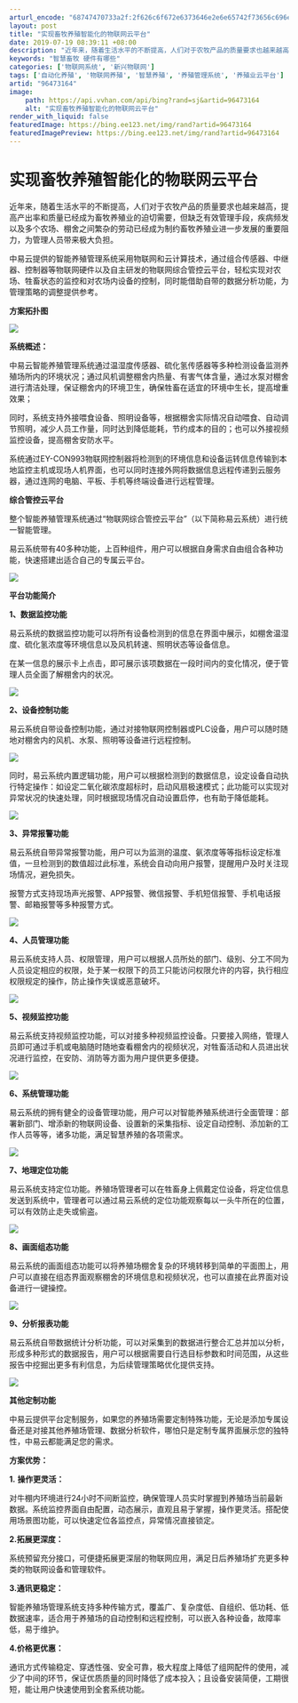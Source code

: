 ```yaml
---
arturl_encode: "68747470733a2f:2f626c6f672e6373646e2e6e65742f73656c696e7368696e65:2f61727469636c652f64657461696c732f3936343733313634"
layout: post
title: "实现畜牧养殖智能化的物联网云平台"
date: 2019-07-19 08:39:11 +08:00
description: "近年来，随着生活水平的不断提高，人们对于农牧产品的质量要求也越来越高，提高产出率和质量已经成为畜牧养"
keywords: "智慧畜牧 硬件有哪些"
categories: ['物联网系统', '新兴物联网']
tags: ['自动化养殖', '物联网养殖', '智慧养殖', '养殖管理系统', '养殖业云平台']
artid: "96473164"
image:
    path: https://api.vvhan.com/api/bing?rand=sj&artid=96473164
    alt: "实现畜牧养殖智能化的物联网云平台"
render_with_liquid: false
featuredImage: https://bing.ee123.net/img/rand?artid=96473164
featuredImagePreview: https://bing.ee123.net/img/rand?artid=96473164
---
```


# 实现畜牧养殖智能化的物联网云平台

近年来，随着生活水平的不断提高，人们对于农牧产品的质量要求也越来越高，提高产出率和质量已经成为畜牧养殖业的迫切需要，但缺乏有效管理手段，疾病频发以及多个农场、棚舍之间繁杂的劳动已经成为制约畜牧养殖业进一步发展的重要阻力，为管理人员带来极大负担。

中易云提供的智能养殖管理系统采用物联网和云计算技术，通过组合传感器、中继器、控制器等物联网硬件以及自主研发的物联网综合管控云平台，轻松实现对农场、牲畜状态的监控和对农场内设备的控制，同时能借助自带的数据分析功能，为管理策略的调整提供参考。

****方案拓扑图****

![](https://i-blog.csdnimg.cn/blog_migrate/018d9eb73c3455fcff2b45a183e45c5c.png)

****系统概述：****

中易云智能养殖管理系统通过温湿度传感器、硫化氢传感器等多种检测设备监测养殖场所内的环境状况；通过风机调整棚舍内热量、有害气体含量，通过水泵对棚舍进行清洁处理，保证棚舍内的环境卫生，确保牲畜在适宜的环境中生长，提高增重效果；

同时，系统支持外接喂食设备、照明设备等，根据棚舍实际情况自动喂食、自动调节照明，减少人员工作量，同时达到降低能耗，节约成本的目的；也可以外接视频监控设备，提高棚舍安防水平。

系统通过EY-CON993物联网控制器将检测到的环境信息和设备运转信息传输到本地监控主机或现场人机界面，也可以同时连接外网将数据信息远程传递到云服务器，通过连网的电脑、平板、手机等终端设备进行远程管理。

****综合管控云平台****

整个智能养殖管理系统通过“物联网综合管控云平台”（以下简称易云系统）进行统一智能管理。

易云系统带有40多种功能，上百种组件，用户可以根据自身需求自由组合各种功能，快速搭建出适合自己的专属云平台。

![](https://i-blog.csdnimg.cn/blog_migrate/ca4be5f3acf57546fb6da0a91a34a2cb.png)

****平台功能简介****

****1、数据监控功能****

易云系统的数据监控功能可以将所有设备检测到的信息在界面中展示，如棚舍温湿度、硫化氢浓度等环境信息以及风机转速、照明状态等设备信息。

在某一信息的展示卡上点击，即可展示该项数据在一段时间内的变化情况，便于管理人员全面了解棚舍内的状况。

![](https://i-blog.csdnimg.cn/blog_migrate/b168680d20833ffff89767d0e6b491f7.png)

****2、设备控制功能****

易云系统自带设备控制功能，通过对接物联网控制器或PLC设备，用户可以随时随地对棚舍内的风机、水泵、照明等设备进行远程控制。

![](https://i-blog.csdnimg.cn/blog_migrate/4b1da1a85c76bb35695394dbc041f4c2.png)

同时，易云系统内置逻辑功能，用户可以根据检测到的数据信息，设定设备自动执行特定操作：如设定二氧化碳浓度超标时，启动风扇极速模式；此功能可以实现对异常状况的快速处理，同时根据现场情况自动设置启停，也有助于降低能耗。

![](https://i-blog.csdnimg.cn/blog_migrate/d6b68552b8dac1e54552f16d11e868bf.png)

****3、异常报警功能****

易云系统自带异常报警功能，用户可以为监测的温度、氨浓度等等指标设定标准值，一旦检测到的数值超过此标准，系统会自动向用户报警，提醒用户及时关注现场情况，避免损失。

报警方式支持现场声光报警、APP报警、微信报警、手机短信报警、手机电话报警、邮箱报警等多种报警方式。

![](https://i-blog.csdnimg.cn/blog_migrate/7067b4ad79547150f672a035a066691a.png)

****4、人员管理功能****

易云系统支持人员、权限管理，用户可以根据人员所处的部门、级别、分工不同为人员设定相应的权限，处于某一权限下的员工只能访问权限允许的内容，执行相应权限规定的操作，防止操作失误或恶意破坏。

![](https://i-blog.csdnimg.cn/blog_migrate/9c49751ddc25dbf12fa32fe5d2830ab7.png)

****5、视频监控功能****

易云系统支持视频监控功能，可以对接多种视频监控设备。只要接入网络，管理人员即可通过手机或电脑随时随地查看棚舍内的视频状况，对牲畜活动和人员进出状况进行监控，在安防、消防等方面为用户提供更多便捷。

![](https://i-blog.csdnimg.cn/blog_migrate/52f8d997a17f0008b5a80cc4201cb4ea.png)

****6、系统管理功能****

易云系统的拥有健全的设备管理功能，用户可以对智能养殖系统进行全面管理：部署新部门、增添新的物联网设备、设置新的采集指标、设定自动控制、添加新的工作人员等等，诸多功能，满足智慧养殖的各项需求。

![](https://i-blog.csdnimg.cn/blog_migrate/a62bb7d46b7743dcfe5ab7b393bfa2a3.png)

****7、地理定位功能****

易云系统支持定位功能。养殖场管理者可以在牲畜身上佩戴定位设备，将定位信息发送到系统中，管理者可以通过易云系统的定位功能观察每以一头牛所在的位置，可以有效防止走失或偷盗。

![](https://i-blog.csdnimg.cn/blog_migrate/df99c779ff11ee54ea3d8cf80ec57a59.png)

****8、画面组态功能****

易云系统的画面组态功能可以将养殖场棚舍复杂的环境转移到简单的平面图上，用户可以直接在组态界面观察棚舍的环境信息和视频状况，也可以直接在此界面对设备进行一键操控。

![](https://i-blog.csdnimg.cn/blog_migrate/ece57c4b3457553ba12e97ee7b694078.png)

****9、分析报表功能****

易云系统自带数据统计分析功能，可以对采集到的数据进行整合汇总并加以分析，形成多种形式的数据报告，用户可以根据需要自行选目标参数和时间范围，从这些报告中挖掘出更多有利信息，为后续管理策略优化提供支持。

![](https://i-blog.csdnimg.cn/blog_migrate/0e03512dc44f0565d533d8a9728add94.jpeg)

****其他定制功能****

中易云提供平台定制服务，如果您的养殖场需要定制特殊功能，无论是添加专属设备还是对接其他养殖场管理、数据分析软件，哪怕只是定制专属界面展示您的独特性，中易云都能满足您的需求。

****方案优势：****

****1.****
****操作更灵活：****

对牛棚内环境进行24小时不间断监控，确保管理人员实时掌握到养殖场当前最新数据。系统监控界面自由配置，动态展示，直观且易于掌握，操作更灵活。搭配使用场景图功能，可以快速定位各监控点，异常情况直接锁定。

****2.拓展更深度：****

系统预留充分接口，可便捷拓展更深层的物联网应用，满足日后养殖场扩充更多种类的物联网设备和管理软件。

****3.通讯更稳定：****

智能养殖场管理系统支持多种传输方式，覆盖广、复杂度低、自组织、低功耗、低数据速率，适合用于养殖场的自动控制和远程控制，可以嵌入各种设备，故障率低，易于维护。

****4.价格更优惠：****

通讯方式传输稳定、穿透性强、安全可靠，极大程度上降低了组网配件的使用，减少了中间的环节，保证优质质量的同时降低了成本投入；且设备安装简便，工期很短，能让用户快速使用到全套系统功能。